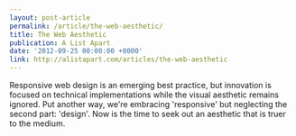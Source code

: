 ```yaml
---
layout: post-article
permalink: /article/the-web-aesthetic/
title: The Web Aesthetic
publication: A List Apart
date: '2012-09-25 00:00:00 +0000'
link: http://alistapart.com/articles/the-web-aesthetic
---
```

Responsive web design is an emerging best practice, but innovation is focused on technical implementations while the visual aesthetic remains ignored. Put another way, we're embracing 'responsive' but neglecting the second part: 'design'. Now is the time to seek out an aesthetic that is truer to the medium.